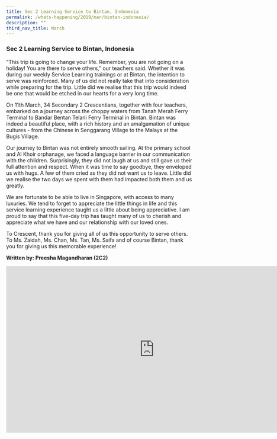 ```yaml
---
title: Sec 2 Learning Service to Bintan, Indonesia
permalink: /whats-happening/2019/mar/bintan-indonesia/
description: ""
third_nav_title: March
---
```

### **Sec 2 Learning Service to Bintan, Indonesia**
“This trip is going to change your life. Remember, you are not going on a holiday! You are there to serve others,” our teachers said. Whether it was during our weekly Service Learning trainings or at Bintan, the intention to serve was reinforced. Many of us did not really take that into consideration while preparing for the trip. Little did we realise that this trip would indeed be one that would be etched in our hearts for a very long time.

On 11th March, 34 Secondary 2 Crescentians, together with four teachers, embarked on a journey across the choppy waters from Tanah Merah Ferry Terminal to Bandar Bentan Telani Ferry Terminal in Bintan. Bintan was indeed a beautiful place, with a rich history and an amalgamation of unique cultures - from the Chinese in Senggarang Village to the Malays at the Bugis Village.

Our journey to Bintan was not entirely smooth sailing. At the primary school and Al Khoir orphanage, we faced a language barrier in our communication with the children. Surprisingly, they did not laugh at us and still gave us their full attention and respect. When it was time to say goodbye, they enveloped us with hugs. A few of them cried as they did not want us to leave. Little did we realise the two days we spent with them had impacted both them and us greatly. 

We are fortunate to be able to live in Singapore, with access to many luxuries. We tend to forget to appreciate the little things in life and this service learning experience taught us a little about being appreciative. I am proud to say that this five-day trip has taught many of us to cherish and appreciate what we have and our relationship with our loved ones.

To Crescent, thank you for giving all of us this opportunity to serve others. To Ms. Zaidah, Ms. Chan, Ms. Tan, Ms. Saifa and of course Bintan, thank you for giving us this memorable experience! 

**Written by: Preesha Magandharan (2C2)**

<iframe allowfullscreen="true" height="450" width="800" frameborder="0" src="https://docs.google.com/presentation/d/e/2PACX-1vQ6U2nmkl4GTdOwYDQSj0p0DaJI37_PUnvYic3uX2HydE3x4uEcIV_jh6l5BTb59ItVmzrNaxKJEckE/embed?start=false&amp;loop=false&amp;delayms=3000"></iframe>
